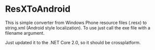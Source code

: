 # ResXToAndroid
This is simple converter from Windows Phone resource files (.resx) to string.xml (Android style localization). To use just call the exe file with a filename argument. 

Just updated it to the .NET Core 2.0, so it should be crossplatform.
